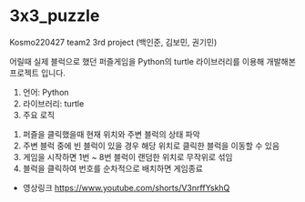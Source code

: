 # 3x3_puzzle
Kosmo220427 team2 3rd project (백인준, 김보민, 권기민)

어릴때 실제 블럭으로 했던 퍼즐게임을 Python의 turtle 라이브러리를 이용해 개발해본 프로젝트 입니다.

1. 언어: Python
2. 라이브러리: turtle
3. 주요 로직
  1) 퍼즐을 클릭했을때 현재 위치와 주변 블럭의 상태 파악
  2) 주변 블럭 중에 빈 블럭이 있을 경우 해당 위치로 클릭한 블럭을 이동할 수 있음
  3) 게임을 시작하면 1번 ~ 8번 블럭이 랜덤한 위치로 무작위로 섞임
  4) 블럭을 클릭하여 번호를 순차적으로 배치하면 게임종료

- 영상링크 https://www.youtube.com/shorts/V3nrffYskhQ
